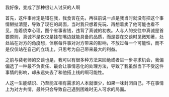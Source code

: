 我好像，变成了那种很让人讨厌的人啊

首先，这件事肯定是错在我，我食言在先，再往前说一点是我当时就没有把这个事情掰扯清楚，导致了现在的局面，当时我只想着先玩、再想着卖了他可能也看不见，抱着侥幸心理，图个省事省钱，违背了真诚的初衷。人与人的交往中真诚是首要原则，真诚不是仅仅是挂在嘴边就能具备的品质，而是要在交谈时见微知著，处处站在对方的角度想，体察每件事对对方带来的影响，不放过每一个可能性，而不是仅仅站在自己的立场上，只思考为自己带来最大的利益。

之前与裴老师的交谈也是，我可以有很多种方法来回绝或者进一步寻求机会，我偏偏选了一种最不负责任、最会让事情恶化的处理方法，导致了我虽然当下不受这件事情的影响，却永远失去了和他搭上线的啊可能性。

人这一生能结识、乃至能互相有需求的人本就很少，如果一味封闭自己，不在事情上为对方共情，最终只会导致自己遇到困难时无人可求的局面。